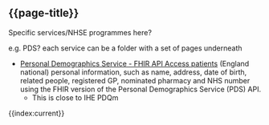 ## {{page-title}}

Specific services/NHSE programmes here?

e.g. PDS? each service can be a folder with a set of pages underneath

- [Personal Demographics Service - FHIR API Access patients](https://digital.nhs.uk/developer/api-catalogue/personal-demographics-service-fhir) (England national) personal information, such as name, address, date of birth, related people, registered GP, nominated pharmacy and NHS number using the FHIR version of the Personal Demographics Service (PDS) API.
    - This is close to IHE PDQm

{{index:current}}